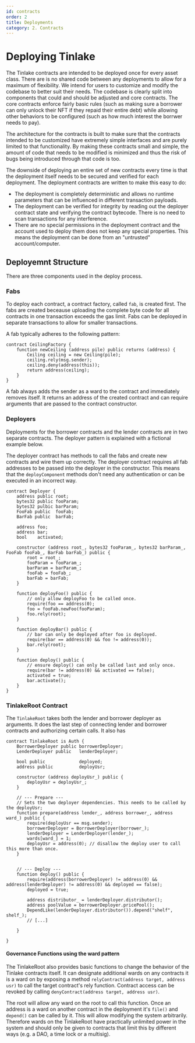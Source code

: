```yaml
---
id: contracts
order: 2
title: Deployments
category: 2. Contracts
---
```


# Deploying Tinlake
The Tinlake contracts are intended to be deployed once for every asset class. There are is no shared code between any deployments to allow for a maximum of flexibility. We intend for users to customize and modify the codebase to better suit their needs. The codebase is clearly split into components that could and should be adjusted and core contracts. The core contracts enforce fairly basic rules (such as making sure a borrower can only unlock their NFT if they repaid their entire debt) while allowing other behaviors to be configured (such as how much interest the borrwer needs to pay).

The architecture for the contracts is built to make sure that the contracts intended to be customized have extremely simple interfaces and are purely limited to that functionality. By making these contracts small and simple, the amount of code that needs to be modified is minimized and thus the risk of bugs being introduced through that code is too.

The downside of deploying an entire set of new contracts every time is that the deployment itself needs to be secured and verified for each deployment. The deployment contracts are written to make this easy to do:

* The deployment is completely deterministic and allows no runtime parameters that can be influenced in different transaction payloads.
* The deployment can be verified for integrity by reading out the deployer contract state and verifying the contract bytecode. There is no need to scan transactions for any interference.
* There are no special permissions in the deployment contract and the account used to deploy them does not keep any special properties. This means the deployment can be done from an "untrusted" account/computer.

## Deployemnt Structure
There are three components used in the deploy process.

### Fabs
To deploy each contract, a contract factory, called `fab`, is created first. The fabs are created beceause uploading the complete byte code for all contracts in one transaction exceeds the gas limit. Fabs can be deployed in separate transactions to allow for smaller transactions.

A fab typically adheres to the following pattern:

```
contract CeilingFactory {
    function newCeiling (address pile) public returns (address) {
        Ceiling ceiling = new Ceiling(pile);
        ceiling.rely(msg.sender);
        ceiling.deny(address(this));
        return address(ceiling);
    }
}
```

A fab always adds the sender as a ward to the contract and immediately removes itself. It returns an address of the created contract and can require arguments that are passed to the contract constructor.

### Deployers
Deployments for the borrower contracts and the lender contracts are in two separate contracts. The deployer pattern is explained with a fictional example below.

The deployer contract has methods to call the fabs and create new contracts and wire them up correctly. The deployer contract requires all fab addresses to be passed into the deployer in the constructor. This means that the `deployComponent` methods don't need any authentication or can be executed in an incorrect way.


```
contract Deployer {
    address public root;
    bytes32 public fooParam;
    bytes32 pulbic barParam;
    FooFab public  fooFab;
    BarFab public  barFab;

    address foo;
    address bar;
    bool    activated;

    constructor (address root_, bytes32 fooParam_, bytes32 barParam_, FooFab fooFab_, BarFab barFab_) public {
        root = root_;
        fooParam = fooParam_;
        barParam = barParam_;
        fooFab = fooFab_;
        barFab = barFab;
    }

    function deployFoo() public {
        // only allow deployFoo to be called once.
        require(foo == address(0);
        foo = fooFab.newFoo(fooParam);
        foo.rely(root);
    }

    function deployBar() public {
        // bar can only be deployed after foo is deployed.
        require(bar == address(0) && foo != address(0));
        bar.rely(root);
    }

    function deploy() public {
        // ensure deploy() can only be called last and only once.
        require(bar != address(0) && activated == false);
        activated = true;
        bar.activate();
    }
}
```


### TinlakeRoot Contract
The `TinlakeRoot` takes both the lender and borrower deployer as arguments. It does the last step of connecting lender and borrower contracts and authorizing certain calls. It also has


```
contract TinlakeRoot is Auth {
    BorrowerDeployer public borrowerDeployer;
    LenderDeployer public   lenderDeployer;

    bool public             deployed;
    address public          deployUsr;

    constructor (address deployUsr_) public {
        deployUsr = deployUsr_;
    }

    // --- Prepare ---
    // Sets the two deployer dependencies. This needs to be called by the deployUsr;
    function prepare(address lender_, address borrower_, address ward_) public {
        require(deployUsr == msg.sender);
        borrowerDeployer = BorrowerDeployer(borrower_);
        lenderDeployer = LenderDeployer(lender_);
        wards[ward_] = 1;
        deployUsr = address(0); // disallow the deploy user to call this more than once.
    }


    // --- Deploy ---
    function deploy() public {
        require(address(borrowerDeployer) != address(0) && address(lenderDeployer) != address(0) && deployed == false);
        deployed = true;

        address distributor_ = lenderDeployer.distributor();
        address poolValue = borrowerDeployer.pricePool();
        DependLike(lenderDeployer.distributor()).depend("shelf", shelf_);
        // [...]

    }

}
```

#### Governance Functions using the ward pattern
The TinlakeRoot also provides basic functions to change the behavior of the Tinlake contracts itself. It can designate additional wards on any contracts it is a ward on by exposing a method `relyContract(address target, address usr)` to call the target contract's rely function. Contract access can be revoked by calling `denyContract(address target, address usr)`.

The root will allow any ward on the root to call this function. Once an address is a ward on another contract in the deployment it's `file()` and `depend()` can be called by it. This will allow modifying the system arbitrarily. Therefore wards on the TinlakeRoot have practically unlimited power in the system and should only be given to contracts that limit this by different ways (e.g. a DAO, a time lock or a multisig).
